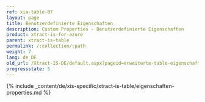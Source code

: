 ```yaml
---
ref: xia-table-07
layout: page
title: Benutzerdefinierte Eigenschaften
description: Custom Properties - Benutzerdefinierte Eigenschaften
product: xtract-is-for-azure
parent: xtract-is-table
permalink: /:collection/:path
weight: 7
lang: de_DE
old_url: /Xtract-IS-DE/default.aspx?pageid=erweiterte-table-eigenschaften
progressstate: 5
---
```


{% include _content/de/xis-specific/xtract-is-table/eigenschaften-properties.md  %}